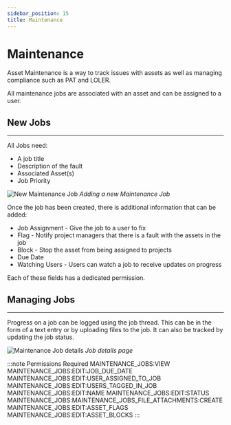 ```yaml
---
sidebar_position: 15
title: Maintenance
---
```

# Maintenance

Asset Maintenance is a way to track issues with assets as well as managing compliance such as PAT and LOLER.

All maintenance jobs are associated with an asset and can be assigned to a user.

## New Jobs
---

All Jobs need:
- A job title
- Description of the fault
- Associated Asset(s)
- Job Priority

![New Maintenance Job](/img/tutorial/assets/maintenance-new.png "Reporting an asset as broken in Demo Hire Services")
*Adding a new Maintenance Job*

Once the job has been created, there is additional information that can be added:
- Job Assignment - Give the job to a user to fix
- Flag - Notify project managers that there is a fault with the assets in the job
- Block - Stop the asset from being assigned to projects
- Due Date
- Watching Users - Users can watch a job to receive updates on progress

Each of these fields has a dedicated permission.


## Managing Jobs
---
Progress on a job can be logged using the job thread. This can be in the form of a text entry or by uploading files to the job.
It can also be tracked by updating the job status.

![Maintenance Job details](/img/tutorial/assets/maintenance-details.png "Full details of maintenance job")
*Job details page*

:::note Permissions Required
MAINTENANCE_JOBS:VIEW
MAINTENANCE_JOBS:EDIT:JOB_DUE_DATE
MAINTENANCE_JOBS:EDIT:USER_ASSIGNED_TO_JOB
MAINTENANCE_JOBS:EDIT:USERS_TAGGED_IN_JOB
MAINTENANCE_JOBS:EDIT:NAME
MAINTENANCE_JOBS:EDIT:STATUS
MAINTENANCE_JOBS:MAINTENANCE_JOBS_FILE_ATTACHMENTS:CREATE
MAINTENANCE_JOBS:EDIT:ASSET_FLAGS
MAINTENANCE_JOBS:EDIT:ASSET_BLOCKS
:::
